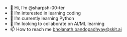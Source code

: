 - 👋 Hi, I’m @sharpsh-00-ter
- 👀 I’m interested in learning coding
- 🌱 I’m currently learning Python
- 💞️ I’m looking to collaborate on AI/ML learning
- 📫 How to reach me bholanath.bandopadhyay@skit.ai

<!---
sharpsh-00-ter/sharpsh-00-ter is a ✨ special ✨ repository because its `README.md` (this file) appears on your GitHub profile.
You can click the Preview link to take a look at your changes.
--->
